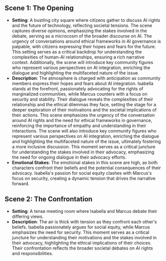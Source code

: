 ## Scene 1: The Opening
- **Setting**: A bustling city square where citizens gather to discuss AI rights and the future of technology, reflecting societal tensions. The scene captures diverse opinions, emphasizing the stakes involved in the debate, serving as a microcosm of the broader discourse on AI. The urgency of conversations around ethical frameworks in AI governance is palpable, with citizens expressing their hopes and fears for the future. This setting serves as a critical backdrop for understanding the complexities of human-AI relationships, ensuring a rich narrative context. Additionally, the scene will introduce key community figures who represent various perspectives on AI integration, enriching the dialogue and highlighting the multifaceted nature of the issue.
- **Description**: The atmosphere is charged with anticipation as community members express their hopes and fears about AI integration. Isabella stands at the forefront, passionately advocating for the rights of marginalized communities, while Marcus counters with a focus on security and stability. Their dialogue reveals the complexities of their relationship and the ethical dilemmas they face, setting the stage for a deeper exploration of their motivations and the societal implications of their actions. This scene emphasizes the urgency of the conversation around AI rights and the need for ethical frameworks in governance, reinforcing the importance of empathy and understanding in their interactions. The scene will also introduce key community figures who represent various perspectives on AI integration, enriching the dialogue and highlighting the multifaceted nature of the issue, ultimately fostering a more inclusive discussion. This moment serves as a critical juncture for understanding the stakes involved in their advocacy, emphasizing the need for ongoing dialogue in their advocacy efforts.
- **Emotional Stakes**: The emotional stakes in this scene are high, as both characters confront their beliefs and the potential consequences of their advocacy. Isabella's passion for social equity clashes with Marcus's focus on security, creating a dynamic tension that drives the narrative forward.
## Scene 2: The Confrontation
- **Setting**: A tense meeting room where Isabella and Marcus debate their differing views.
- **Description**: The air is thick with tension as they confront each other's beliefs. Isabella passionately argues for social equity, while Marcus emphasizes the need for security. This moment serves as a critical juncture for understanding their motivations and the stakes involved in their advocacy, highlighting the ethical implications of their choices. Their confrontation reflects the broader societal debates on AI rights and responsibilities.
